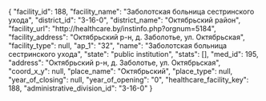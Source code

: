 {
    "facility_id": 188,
    "facility_name": "Заболотская больница сестринского ухода",
    "district_id": "3-16-0",
    "district_name": "Октябрьский район",
    "facility_url": "http:\/\/healthcare.by\/instinfo.php?orgnum=5184",
    "facility_address": "Октябрьский р-н, д. Заболотье, ул. Октябрьская",
    "facility_type": null,
    "ap_1": "32",
    "name": "Заболотская больница сестринского ухода",
    "state": "public institution",
    "stats": [],
    "med_id": 195,
    "address": "Октябрьский р-н, д. Заболотье, ул. Октябрьская",
    "coord_x_y": null,
    "place_name": "Октябрьский",
    "place_type": null,
    "year_of_closing": null,
    "year_of_opening": "0",
    "healthcare_facility_key": 188,
    "administrative_division_id": "3-16-0"
}